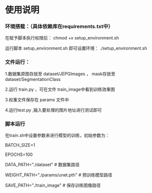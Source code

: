 # 使用说明

###  环境搭载：（具体依赖库在requirements.txt中）
在赋予脚本执行权限后：
chmod +x setup_environment.sh    

运行脚本 setup_environment.sh 即可设置环境：
./setup_environment.sh

###  文件运行：
1.数据集原图存放至 dataset/JEPGImages ， mask存放至 dataset/SegmentationClass

2.运行 train.py ，可在文件 train_image中看到训练效果图

3.权重文件保存在 params 文件中

4.运行test.py ,输入要处理的图片地址进行测试即可

###  脚本运行
在train.sh中设置参数来进行模型的训练，初始参数为：

BATCH_SIZE=1

EPOCHS=100

DATA_PATH="./dataset"  # 数据集路径

WEIGHT_PATH="./params/unet.pth"  # 预训练模型路径

SAVE_PATH="./train_image"  # 保存训练图像路径
